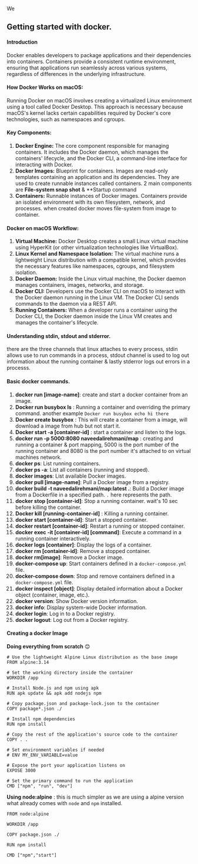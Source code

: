 We 
## Getting started with docker.
#### Introduction
Docker enables developers to package applications and their dependencies into containers. Containers provide a consistent runtime environment, ensuring that applications run seamlessly across various systems, regardless of differences in the underlying infrastructure.

#### How Docker Works on macOS:
Running Docker on macOS involves creating a virtualized Linux environment using a tool called Docker Desktop. This approach is necessary because macOS's kernel lacks certain capabilities required by Docker's core technologies, such as namespaces and cgroups.

#### Key Components:

1. **Docker Engine:** The core component responsible for managing containers. It includes the Docker daemon, which manages the containers' lifecycle, and the Docker CLI, a command-line interface for interacting with Docker.
2. **Docker Images:** Blueprint for containers. Images are read-only templates containing an application and its dependencies. They are used to create runnable instances called containers. 2 main components are **File-system snap shot** & **Startup command
3. **Containers:** Runnable instances of Docker images. Containers provide an isolated environment with its own filesystem, network, and processes. when created docker moves file-system from image to container.
    
#### Docker on macOS Workflow:

1. **Virtual Machine:** Docker Desktop creates a small Linux virtual machine using HyperKit (or other virtualization technologies like VirtualBox).
2. **Linux Kernel and Namespace Isolation:** The virtual machine runs a lightweight Linux distribution with a compatible kernel, which provides the necessary features like namespaces, cgroups, and filesystem isolation.
3. **Docker Daemon:** Inside the Linux virtual machine, the Docker daemon manages containers, images, networks, and storage.
5. **Docker CLI:** Developers use the Docker CLI on macOS to interact with the Docker daemon running in the Linux VM. The Docker CLI sends commands to the daemon via a REST API.
6. **Running Containers:** When a developer runs a container using the Docker CLI, the Docker daemon inside the Linux VM creates and manages the container's lifecycle.

#### Understanding stdin, stdout and stderror.
there are the three channels that linux attaches to every process, stdin allows use to run commands in a process, stdout channel is used to log out information about the running container & lastly stderror logs out errors in a processs.

#### Basic docker commands.

1. **docker run [image-name]**: create and start a docker container from an image.
2. **Docker run busybox ls** : Running a container and overriding the primary command. another example `Docker run busybox echo hi there`
3. **Docker create busybox** : This will create a container from a image, will download a image from hub but not start it.
4. **Docker start -a [container-id]** : start a container and listen to the logs.
5. **docker run -p 5000:8080 naveedalirehmani/map** : creating and running a container & port mapping, 5000 is the port number of the running container and 8080 is the port number it's attached to on virtual machines network.
6. **docker ps**: List running containers.
7. **docker ps -a**: List all containers (running and stopped).
8. **docker images**: List available Docker images.
9. **docker pull [image-name]**: Pull a Docker image from a registry.
10. **docker build -t naveedalirehmani/map:latest .**: Build a Docker image from a Dockerfile in a specified path. `.` here represents the path.
11. **docker stop [container-id]**: Stop a running container. wait's 10 sec before killing the container. 
12. **Docker kill [running-container-id]** : Killing a running container.
13. **docker start [container-id]**: Start a stopped container.
14. **docker restart [container-id]**: Restart a running or stopped container.
15. **docker exec -it [container-id]  [command]**: Execute a command in a running container interactively.
16. **docker logs [container]**: Display the logs of a container.
17. **docker rm [container-id]**: Remove a stopped container.
18. **docker rm[image]**: Remove a Docker image.
19. **docker-compose up**: Start containers defined in a `docker-compose.yml` file.
20. **docker-compose down**: Stop and remove containers defined in a `docker-compose.yml` file.
21. **docker inspect [object]**: Display detailed information about a Docker object (container, image, etc.).
22. **docker version**: Show Docker version information.
23. **docker info**: Display system-wide Docker information.
24. **docker login**: Log in to a Docker registry.
25. **docker logout**: Log out from a Docker registry.

#### Creating a docker Image

**Doing everything from scratch** 😊 
```
# Use the lightweight Alpine Linux distribution as the base image
FROM alpine:3.14

# Set the working directory inside the container
WORKDIR /app

# Install Node.js and npm using apk
RUN apk update && apk add nodejs npm

# Copy package.json and package-lock.json to the container
COPY package*.json ./

# Install npm dependencies
RUN npm install

# Copy the rest of the application's source code to the container
COPY . .

# Set environment variables if needed
# ENV MY_ENV_VARIABLE=value

# Expose the port your application listens on
EXPOSE 3000

# Set the primary command to run the application
CMD ["npm", "run", "dev"]
```

**Using node:alpine** : this is much simpler as we are using a alpine version what already comes with `node` and `npm` installed.
```
FROM node:alpine

WORKDIR /app

COPY package.json ./

RUN npm install

CMD ["npm","start"]
```


